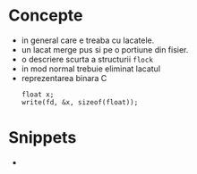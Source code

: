 Concepte
========
  * in general care e treaba cu lacatele.
  * un lacat merge pus si pe o portiune din fisier.
  * o descriere scurta a structurii `flock`
  * in mod normal trebuie eliminat lacatul
  * reprezentarea binara
     C
     ```
     float x;
     write(fd, &x, sizeof(float));
     ```

Snippets
========
   * 
   
   
